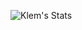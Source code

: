 ![Klem's Stats](https://github-readme-stats.vercel.app/api?username=BigBoyKlem&show_icons=true&theme=midnight-purple) 
